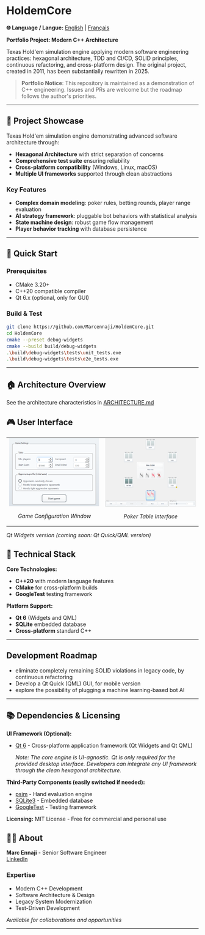# HoldemCore

**🌐 Language / Langue:** [English](README.md) | [Français](README_fr.md)

**Portfolio Project: Modern C++ Architecture**

Texas Hold'em simulation engine applying modern software engineering practices: hexagonal architecture, TDD and CI/CD, SOLID principles, continuous refactoring, and cross-platform design.
The original project, created in 2011, has been substantially rewritten in 2025.

> **Portfolio Notice**: This repository is maintained as a demonstration of C++ engineering. Issues and PRs are welcome but the roadmap follows the author's priorities.

---

## 🎯 Project Showcase

Texas Hold'em simulation engine demonstrating advanced software architecture through:

- **Hexagonal Architecture** with strict separation of concerns
- **Comprehensive test suite** ensuring reliability
- **Cross-platform compatibility** (Windows, Linux, macOS)
- **Multiple UI frameworks** supported through clean abstractions

### Key Features
- **Complex domain modeling**: poker rules, betting rounds, player range evaluation
- **AI strategy framework**: pluggable bot behaviors with statistical analysis
- **State machine design**: robust game flow management
- **Player behavior tracking** with database persistence

---
## 🚀 Quick Start

### Prerequisites
- CMake 3.20+
- C++20 compatible compiler
- Qt 6.x (optional, only for GUI)

### Build & Test
```bash
git clone https://github.com/Marcennaji/HoldemCore.git
cd HoldemCore
cmake --preset debug-widgets
cmake --build build/debug-widgets
.\build\debug-widgets\tests\unit_tests.exe
.\build\debug-widgets\tests\e2e_tests.exe
```

---


## 🏠 Architecture Overview

See the architecture characteristics in [ARCHITECTURE.md](doc/ARCHITECTURE.md)

## 🎮 User Interface

<table>
  <tr>
    <td width="50%">
      <img src="doc/start%20game.png" alt="Starting a new game" width="100%">
      <p align="center"><em>Game Configuration Window</em></p>
    </td>
    <td width="50%">
      <img src="doc/poker%20table.png" alt="Poker Table Interface" width="100%">
      <p align="center"><em>Poker Table Interface</em></p>
    </td>
  </tr>
</table>

*Qt Widgets version (coming soon: Qt Quick/QML version)*


## 🔧 Technical Stack

**Core Technologies:**
- **C++20** with modern language features
- **CMake** for cross-platform builds
- **GoogleTest** testing framework

**Platform Support:**
- **Qt 6** (Widgets and QML)
- **SQLite** embedded database
- **Cross-platform** standard C++


---
## Development Roadmap
- eliminate completely remaining SOLID violations in legacy code, by continuous refactoring
- Develop a Qt Quick (QML) GUI, for mobile version
- explore the possibility of plugging a machine learning-based bot AI

---


## 📚 Dependencies & Licensing

**UI Framework (Optional):**
- [Qt 6](https://www.qt.io/) - Cross-platform application framework (Qt Widgets and Qt QML)
  
  *Note: The core engine is UI-agnostic. Qt is only required for the provided desktop interface. Developers can integrate any UI framework through the clean hexagonal architecture.*

**Third-Party Components (easily switched if needed):**
- [psim](https://github.com/christophschmalhofer/poker/tree/master/XPokerEval/XPokerEval.PokerSim) - Hand evaluation engine
- [SQLite3](https://www.sqlite.org/) - Embedded database  
- [GoogleTest](https://github.com/google/googletest) - Testing framework

**Licensing:** MIT License - Free for commercial and personal use

## 👨‍💻 About

**Marc Ennaji** - Senior Software Engineer  
[LinkedIn](https://www.linkedin.com/in/marcennaji/) 

### Expertise
- Modern C++ Development
- Software Architecture & Design
- Legacy System Modernization
- Test-Driven Development

*Available for collaborations and opportunities*

---

